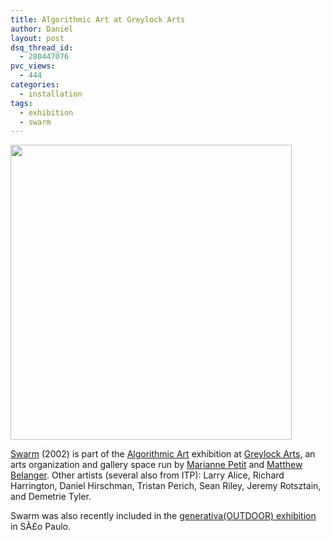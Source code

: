 ```yaml
---
title: Algorithmic Art at Greylock Arts
author: Daniel
layout: post
dsq_thread_id:
  - 280447076
pvc_views:
  - 444
categories:
  - installation
tags:
  - exhibition
  - swarm
---
```

<p><a href="http://greylockarts.net/algorithmic-art"><img src="http://www.shiffman.net/wp-content/uploads/2008/11/greylock.jpg" alt="" title="greylock" width="450" height="472" class="alignnone size-full wp-image-317" /></a></p>
<p><a href="http://www.shiffman.net/projects/swarm/">Swarm</a> (2002) is part of the <a href="http://greylockarts.net/algorithmic-art">Algorithmic Art</a> exhibition at <a href="http://greylockarts.net/">Greylock Arts</a>, an arts organization and gallery space run by <a href="http://www.mariannepetit.com/">Marianne Petit</a> and <a href="http://www.matthewbelanger.com/">Matthew Belanger</a>.  Other artists (several also from ITP): Larry Alice, Richard Harrington, Daniel Hirschman, Tristan Perich, Sean Riley, Jeremy Rotsztain, and Demetrie Tyler.</p>
<p>Swarm was also recently included in the <a href="http://www.base-v.org/generativa/"> generativa(OUTDOOR) exhibition</a> in SÃ£o Paulo.</p>
